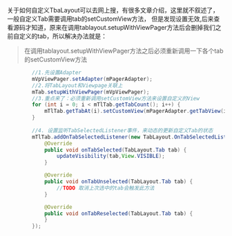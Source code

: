 关于如何自定义TbaLayout可以去网上搜，有很多文章介绍，这里就不叙述了，一般自定义Tab需要调用tab的setCustomView方法，
但是发现设置无效,后来查看源码才知道，原来在调用tablayout.setupWithViewPager方法后会删掉我们之前自定义的tab，所以解决办法就是：
> 在调用tablayout.setupWithViewPager方法之后必须重新调用一下各个tab的setCustomView方法

~~~ java
		//1.先设置Adapter
		mVpViewPager.setAdapter(mPagerAdapter);
		//2.将TabLayout和Viewpage关联上
        mTab.setupWithViewPager(mVpViewPager);
		//3.重点来了：必须重新调用setCustomView方法来设置自定义的View
        for (int i = 0; i < mTlTab.getTabCount(); i++) {
            mTlTab.getTabAt(i).setCustomView(mPagerAdapter.getTabView(i));
        }
		
		//4. 设置监听TabSelectedListener事件，来动态的更新自定义Tab的状态
		mTlTab.addOnTabSelectedListener(new TabLayout.OnTabSelectedListener() {
            @Override
            public void onTabSelected(TabLayout.Tab tab) {
                updateVisibility(tab,View.VISIBLE);
            }

            @Override
            public void onTabUnselected(TabLayout.Tab tab) {
				//TODO 取消上次选中的tab会触发此方法
            }

            @Override
            public void onTabReselected(TabLayout.Tab tab) {
            }
        });
~~~